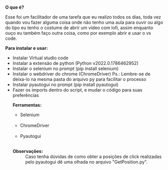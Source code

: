 <b>O que é?</b><br>

Esse foi um facilitador de uma tarefa que eu realizo todos os dias, toda vez quando vou fazer alguma coisa onde não tenho uma aula para ouvir ou algo do tipo eu tenho o costume de
abrir um vídeo com lofi, assim enquanto ouço eu também faço outra coisa, como por exemplo abrir e usar o vs code.

<b>Para instalar e usar:</b>
<ul>
    <li>Instalar Virtual studio code<br>
    <li>Instalar a extensão de python (Python v2022.0.1786462952)<br>
    <li>Instalar o selenium no prompt (pip install selenium)<br>
    <li>Instalar o webdriver do chrome (ChromeDriver) Ps.: Lembre-se de deixa-lo na mesma pasta do arquivo py para facilitar o processo<br>
    <li>Instalar pyautogui no prompt (pip install pyautogui)<br>
    <li>Fazer os imports dentro do script, e mudar o código para suas preferências<br>


<b>Ferramentas:</b><br>
<ul>
    <li>Selenium</li><br>
    <li>ChromeDriver</li><br>
    <li>Pyautogui</li><br>
</ul>
<dl>
    <dt><b>Observações:</b></dt>
    <dd>
        Caso tenha dúvidas de como obter a posições de click realizadas pelo pyautogui dê uma olhada no arquivo "GetPosition.py".
    </dd>
</dl>
<h2>
